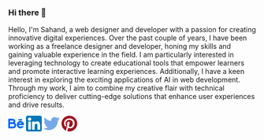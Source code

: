 ### Hi there 👋
Hello, I'm Sahand, a web designer and developer with a passion for creating innovative digital experiences. Over the past couple of years, I have been working as a freelance designer and developer, honing my skills and gaining valuable experience in the field. I am particularly interested in leveraging technology to create educational tools that empower learners and promote interactive learning experiences. Additionally, I have a keen interest in exploring the exciting applications of AI in web development. Through my work, I aim to combine my creative flair with technical proficiency to deliver cutting-edge solutions that enhance user experiences and drive results.

[![Behance](/behance%20(1).png)](https://www.behance.net/sahandbabali)
[![linkedin](/linkedin.png)](https://www.linkedin.com/in/sahandbabali/)
[![twitter](/twitter.png)](https://twitter.com/sahandbabali)
[![pinterest](/pinterest.png)](https://www.pinterest.com/sahandbabali)


